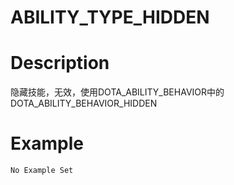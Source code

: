 # ABILITY_TYPE_HIDDEN
# Description
隐藏技能，无效，使用DOTA_ABILITY_BEHAVIOR中的DOTA_ABILITY_BEHAVIOR_HIDDEN
# Example
```No Example Set```